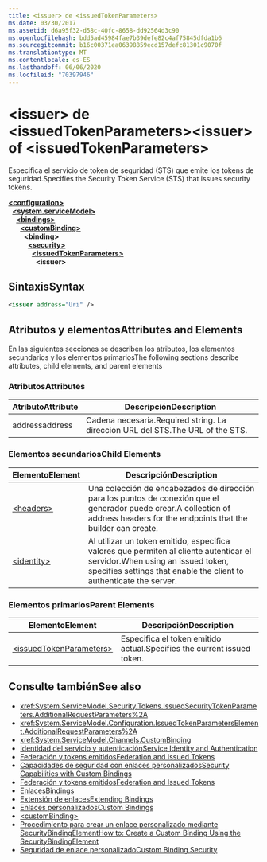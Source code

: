 ```yaml
---
title: <issuer> de <issuedTokenParameters>
ms.date: 03/30/2017
ms.assetid: d6a95f32-d58c-40fc-8658-dd92564d3c90
ms.openlocfilehash: bdd5ad45984fae7b39defe82c4af75845dfda1b6
ms.sourcegitcommit: b16c00371ea06398859ecd157defc81301c9070f
ms.translationtype: MT
ms.contentlocale: es-ES
ms.lasthandoff: 06/06/2020
ms.locfileid: "70397946"
---
```

# <a name="issuer-of-issuedtokenparameters"></a><span data-ttu-id="f4668-102">\<issuer> de \<issuedTokenParameters></span><span class="sxs-lookup"><span data-stu-id="f4668-102">\<issuer> of \<issuedTokenParameters></span></span>
<span data-ttu-id="f4668-103">Especifica el servicio de token de seguridad (STS) que emite los tokens de seguridad.</span><span class="sxs-lookup"><span data-stu-id="f4668-103">Specifies the Security Token Service (STS) that issues security tokens.</span></span>  
  
[**\<configuration>**](../configuration-element.md)\
&nbsp;&nbsp;[**\<system.serviceModel>**](system-servicemodel.md)\
&nbsp;&nbsp;&nbsp;&nbsp;[**\<bindings>**](bindings.md)\
&nbsp;&nbsp;&nbsp;&nbsp;&nbsp;&nbsp;[**\<customBinding>**](custombinding.md)\
&nbsp;&nbsp;&nbsp;&nbsp;&nbsp;&nbsp;&nbsp;&nbsp;**\<binding>**\
&nbsp;&nbsp;&nbsp;&nbsp;&nbsp;&nbsp;&nbsp;&nbsp;&nbsp;&nbsp;[**\<security>**](security-of-custombinding.md)\
&nbsp;&nbsp;&nbsp;&nbsp;&nbsp;&nbsp;&nbsp;&nbsp;&nbsp;&nbsp;&nbsp;&nbsp;[**\<issuedTokenParameters>**](issuedtokenparameters.md)\
&nbsp;&nbsp;&nbsp;&nbsp;&nbsp;&nbsp;&nbsp;&nbsp;&nbsp;&nbsp;&nbsp;&nbsp;&nbsp;&nbsp;**\<issuer>**  
  
## <a name="syntax"></a><span data-ttu-id="f4668-104">Sintaxis</span><span class="sxs-lookup"><span data-stu-id="f4668-104">Syntax</span></span>  
  
```xml  
<issuer address="Uri" />
```  
  
## <a name="attributes-and-elements"></a><span data-ttu-id="f4668-105">Atributos y elementos</span><span class="sxs-lookup"><span data-stu-id="f4668-105">Attributes and Elements</span></span>  
 <span data-ttu-id="f4668-106">En las siguientes secciones se describen los atributos, los elementos secundarios y los elementos primarios</span><span class="sxs-lookup"><span data-stu-id="f4668-106">The following sections describe attributes, child elements, and parent elements</span></span>  
  
### <a name="attributes"></a><span data-ttu-id="f4668-107">Atributos</span><span class="sxs-lookup"><span data-stu-id="f4668-107">Attributes</span></span>  
  
|<span data-ttu-id="f4668-108">Atributo</span><span class="sxs-lookup"><span data-stu-id="f4668-108">Attribute</span></span>|<span data-ttu-id="f4668-109">Descripción</span><span class="sxs-lookup"><span data-stu-id="f4668-109">Description</span></span>|  
|---------------|-----------------|  
|<span data-ttu-id="f4668-110">address</span><span class="sxs-lookup"><span data-stu-id="f4668-110">address</span></span>|<span data-ttu-id="f4668-111">Cadena necesaria.</span><span class="sxs-lookup"><span data-stu-id="f4668-111">Required string.</span></span> <span data-ttu-id="f4668-112">La dirección URL del STS.</span><span class="sxs-lookup"><span data-stu-id="f4668-112">The URL of the STS.</span></span>|  
  
### <a name="child-elements"></a><span data-ttu-id="f4668-113">Elementos secundarios</span><span class="sxs-lookup"><span data-stu-id="f4668-113">Child Elements</span></span>  
  
|<span data-ttu-id="f4668-114">Elemento</span><span class="sxs-lookup"><span data-stu-id="f4668-114">Element</span></span>|<span data-ttu-id="f4668-115">Descripción</span><span class="sxs-lookup"><span data-stu-id="f4668-115">Description</span></span>|  
|-------------|-----------------|  
|[\<headers>](headers-element.md)|<span data-ttu-id="f4668-116">Una colección de encabezados de dirección para los puntos de conexión que el generador puede crear.</span><span class="sxs-lookup"><span data-stu-id="f4668-116">A collection of address headers for the endpoints that the builder can create.</span></span>|  
|[\<identity>](identity.md)|<span data-ttu-id="f4668-117">Al utilizar un token emitido, especifica valores que permiten al cliente autenticar el servidor.</span><span class="sxs-lookup"><span data-stu-id="f4668-117">When using an issued token, specifies settings that enable the client to authenticate the server.</span></span>|  
  
### <a name="parent-elements"></a><span data-ttu-id="f4668-118">Elementos primarios</span><span class="sxs-lookup"><span data-stu-id="f4668-118">Parent Elements</span></span>  
  
|<span data-ttu-id="f4668-119">Elemento</span><span class="sxs-lookup"><span data-stu-id="f4668-119">Element</span></span>|<span data-ttu-id="f4668-120">Descripción</span><span class="sxs-lookup"><span data-stu-id="f4668-120">Description</span></span>|  
|-------------|-----------------|  
|[\<issuedTokenParameters>](issuedtokenparameters.md)|<span data-ttu-id="f4668-121">Especifica el token emitido actual.</span><span class="sxs-lookup"><span data-stu-id="f4668-121">Specifies the current issued token.</span></span>|  
  
## <a name="see-also"></a><span data-ttu-id="f4668-122">Consulte también</span><span class="sxs-lookup"><span data-stu-id="f4668-122">See also</span></span>

- <xref:System.ServiceModel.Security.Tokens.IssuedSecurityTokenParameters.AdditionalRequestParameters%2A>
- <xref:System.ServiceModel.Configuration.IssuedTokenParametersElement.AdditionalRequestParameters%2A>
- <xref:System.ServiceModel.Channels.CustomBinding>
- [<span data-ttu-id="f4668-123">Identidad del servicio y autenticación</span><span class="sxs-lookup"><span data-stu-id="f4668-123">Service Identity and Authentication</span></span>](../../../wcf/feature-details/service-identity-and-authentication.md)
- [<span data-ttu-id="f4668-124">Federación y tokens emitidos</span><span class="sxs-lookup"><span data-stu-id="f4668-124">Federation and Issued Tokens</span></span>](../../../wcf/feature-details/federation-and-issued-tokens.md)
- [<span data-ttu-id="f4668-125">Capacidades de seguridad con enlaces personalizados</span><span class="sxs-lookup"><span data-stu-id="f4668-125">Security Capabilities with Custom Bindings</span></span>](../../../wcf/feature-details/security-capabilities-with-custom-bindings.md)
- [<span data-ttu-id="f4668-126">Federación y tokens emitidos</span><span class="sxs-lookup"><span data-stu-id="f4668-126">Federation and Issued Tokens</span></span>](../../../wcf/feature-details/federation-and-issued-tokens.md)
- [<span data-ttu-id="f4668-127">Enlaces</span><span class="sxs-lookup"><span data-stu-id="f4668-127">Bindings</span></span>](../../../wcf/bindings.md)
- [<span data-ttu-id="f4668-128">Extensión de enlaces</span><span class="sxs-lookup"><span data-stu-id="f4668-128">Extending Bindings</span></span>](../../../wcf/extending/extending-bindings.md)
- [<span data-ttu-id="f4668-129">Enlaces personalizados</span><span class="sxs-lookup"><span data-stu-id="f4668-129">Custom Bindings</span></span>](../../../wcf/extending/custom-bindings.md)
- [\<customBinding>](custombinding.md)
- [<span data-ttu-id="f4668-130">Procedimiento para crear un enlace personalizado mediante SecurityBindingElement</span><span class="sxs-lookup"><span data-stu-id="f4668-130">How to: Create a Custom Binding Using the SecurityBindingElement</span></span>](../../../wcf/feature-details/how-to-create-a-custom-binding-using-the-securitybindingelement.md)
- [<span data-ttu-id="f4668-131">Seguridad de enlace personalizado</span><span class="sxs-lookup"><span data-stu-id="f4668-131">Custom Binding Security</span></span>](../../../wcf/samples/custom-binding-security.md)
